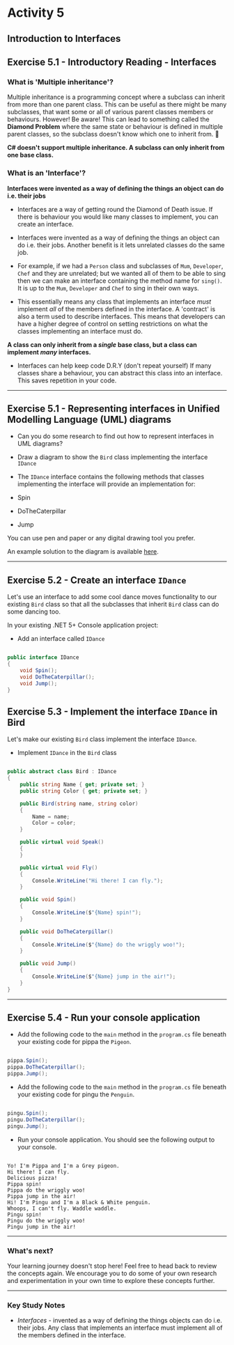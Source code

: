 # Activity 5
## Introduction to Interfaces

## Exercise 5.1 - Introductory Reading - Interfaces

### What is 'Multiple inheritance'?

Multiple inheritance is a programming concept where a subclass can inherit from more than one parent class. This can be useful as there might be many subclasses, that want some or all of various parent classes members or behaviours. However! Be aware! This can lead to something called the **Diamond Problem** where the same state or behaviour is defined in multiple parent classes, so the subclass doesn't know which one to inherit from. 🐛

**C# doesn't support multiple inheritance. A subclass can only inherit from one base class.**

### What is an 'Interface'?

**Interfaces were invented as a way of defining the things an object can do i.e. their jobs**
- Interfaces are a way of getting round the Diamond of Death issue. If there is behaviour you would like many classes to implement, you can create an interface.

- Interfaces were invented as a way of defining the things an object can do i.e. their jobs. Another benefit is it lets unrelated classes do the same job.

- For example, if we had a `Person` class and subclasses of `Mum`, `Developer`, `Chef` and they are unrelated; but we wanted all of them to be able to sing then we can make an interface containing the method name for `sing()`. It is up to the `Mum`, `Developer` and `Chef` to sing in their own ways.

- This essentially means any class that implements an interface *must* implement *all* of the members defined in the interface. A 'contract' is also a term used to describe interfaces. This means that developers can have a higher degree of control on setting restrictions on what the classes implementing an interface must do.

**A class can only inherit from a *single* base class, but a class can implement *many* interfaces.**

- Interfaces can help keep code D.R.Y (don't repeat yourself)
If many classes share a behaviour, you can abstract this class into an interface. This saves repetition in your code.

---

## Exercise 5.1 - Representing interfaces in Unified Modelling Language (UML) diagrams

- Can you do some research to find out how to represent interfaces in UML diagrams?

- Draw a diagram to show the `Bird` class implementing the interface `IDance`

- The `IDance` interface contains the following methods that classes implementing the interface will provide an implementation for:

- Spin
- DoTheCaterpillar
- Jump

You can use pen and paper or any digital drawing tool you prefer.

An example solution to the diagram is available [here](../solutions/activity_5_exercise_5.1.png).

---

## Exercise 5.2 - Create an interface `IDance`

Let's use an interface to add some cool dance moves functionality to our existing `Bird` class so that all the subclasses that inherit `Bird` class can do some dancing too.

In your existing .NET 5+ Console application project:

- Add an interface called `IDance`

```csharp

public interface IDance
{
    void Spin();
    void DoTheCaterpillar();
    void Jump();
}

```

## Exercise 5.3 - Implement the interface `IDance` in Bird

Let's make our existing `Bird` class implement the interface `IDance`.

- Implement `IDance` in the `Bird` class

```csharp

public abstract class Bird : IDance
{
    public string Name { get; private set; }
    public string Color { get; private set; }

    public Bird(string name, string color)
    {
        Name = name;
        Color = color;
    }

    public virtual void Speak() 
    {
    }

    public virtual void Fly() 
    {
        Console.WriteLine("Hi there! I can fly.");
    }

    public void Spin() 
    {
        Console.WriteLine($"{Name} spin!");
    }

    public void DoTheCaterpillar()
    {
        Console.WriteLine($"{Name} do the wriggly woo!");
    }

    public void Jump()
    {
        Console.WriteLine($"{Name} jump in the air!");
    }
}

```

---

## Exercise 5.4 - Run your console application

- Add the following code to the `main` method in the `program.cs` file beneath your existing code for pippa the `Pigeon`.

```csharp

pippa.Spin();
pippa.DoTheCaterpillar();
pippa.Jump();

```

- Add the following code to the `main` method in the `program.cs` file beneath your existing code for pingu the `Penguin`.

```csharp

pingu.Spin();
pingu.DoTheCaterpillar();
pingu.Jump();

```

- Run your console application. You should see the following output to your console.

```

Yo! I'm Pippa and I'm a Grey pigeon.
Hi there! I can fly.
Delicious pizza!
Pippa spin!
Pippa do the wriggly woo!
Pippa jump in the air!
Hi! I'm Pingu and I'm a Black & White penguin.
Whoops, I can't fly. Waddle waddle.
Pingu spin!
Pingu do the wriggly woo!
Pingu jump in the air!

```
---

### What's next?

Your learning journey doesn't stop here! Feel free to head back to review the concepts again. We encourage you to do some of your own research and experimentation in your own time to explore these concepts further.

---

### Key Study Notes

- *Interfaces* - invented as a way of defining the things objects can do i.e. their jobs. Any class that implements an interface must implement all of the members defined in the interface.